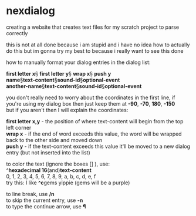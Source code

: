 # nexdialog
creating a website that creates text files for my scratch project to parse correctly

this is not at all done because i am stupid and i have no idea how to actually do this but im gonna try my best to because i really want to see this done

how to manually format your dialog entries in the dialog list:

**first letter x**§ **first letter y**§ **wrap x**§ **push y** \
**name**§**text-content**§**sound-id**§**optional-event** \
**another-name**§**text-content**§**sound-id**§**optional-event**

you don't really need to worry about the coordinates in the first line, if you're using my dialog box then just keep them at **-90**, **-70**, **180**, **-150** \
but if you aren't then I will explain the coordinates:

**first letter x,y** - the position of where text-content will begin from the top left corner \
**wrap x** - if the end of word exceeds this value, the word will be wrapped back to the other side and  moved down \
**push y** - if the text-content exceeds this value it'll be moved to a new dialog entry (but not inserted into the list) 

to color the text (ignore the boxes [] ), use: \
^**hexadecimal 16**(and)**text-content** \
0, 1, 2, 3, 4, 5, 6, 7, 8, 9, a, b, c, d, e, f \
try this: I like **^c**gems yippie (gems will be a purple)

to line break, use **/n** \
to skip the current entry, use **-n** \
to type the continue arrow, use **¶**
